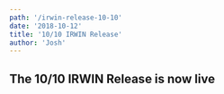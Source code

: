 ```yaml
---
path: '/irwin-release-10-10'
date: '2018-10-12'
title: '10/10 IRWIN Release'
author: 'Josh'
---
```


## The 10/10 IRWIN Release is now live
